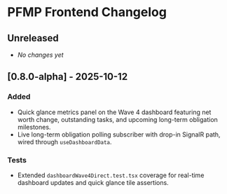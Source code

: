 # PFMP Frontend Changelog

## Unreleased
- _No changes yet_

## [0.8.0-alpha] - 2025-10-12

### Added
- Quick glance metrics panel on the Wave 4 dashboard featuring net worth change, outstanding tasks, and upcoming long-term obligation milestones.
- Live long-term obligation polling subscriber with drop-in SignalR path, wired through `useDashboardData`.

### Tests
- Extended `dashboardWave4Direct.test.tsx` coverage for real-time dashboard updates and quick glance tile assertions.
